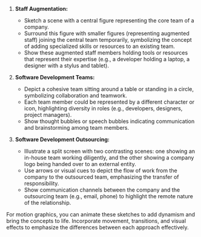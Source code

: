 
1. **Staff Augmentation:**
   - Sketch a scene with a central figure representing the core team of a company.
   - Surround this figure with smaller figures (representing augmented staff) joining the central team temporarily, symbolizing the concept of adding specialized skills or resources to an existing team.
   - Show these augmented staff members holding tools or resources that represent their expertise (e.g., a developer holding a laptop, a designer with a stylus and tablet).

2. **Software Development Teams:**
   - Depict a cohesive team sitting around a table or standing in a circle, symbolizing collaboration and teamwork.
   - Each team member could be represented by a different character or icon, highlighting diversity in roles (e.g., developers, designers, project managers).
   - Show thought bubbles or speech bubbles indicating communication and brainstorming among team members.

3. **Software Development Outsourcing:**
   - Illustrate a split screen with two contrasting scenes: one showing an in-house team working diligently, and the other showing a company logo being handed over to an external entity.
   - Use arrows or visual cues to depict the flow of work from the company to the outsourced team, emphasizing the transfer of responsibility.
   - Show communication channels between the company and the outsourcing team (e.g., email, phone) to highlight the remote nature of the relationship.

For motion graphics, you can animate these sketches to add dynamism and bring the concepts to life. Incorporate movement, transitions, and visual effects to emphasize the differences between each approach effectively.